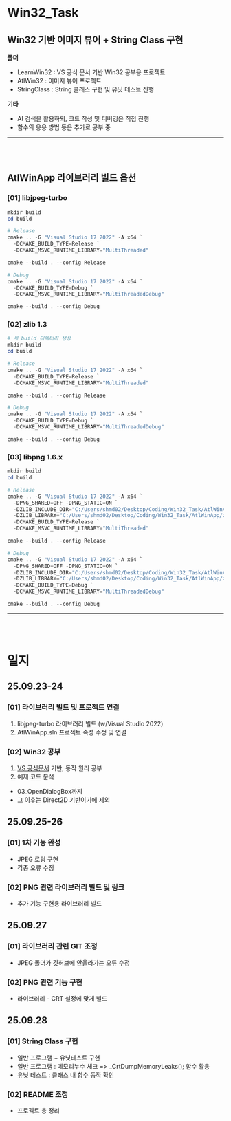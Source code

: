 # Win32_Task
## Win32 기반 이미지 뷰어 + String Class 구현

**폴더**

- LearnWin32 : VS 공식 문서 기반 Win32 공부용 프로젝트
- AtlWin32 : 이미지 뷰어 프로젝트
- StringClass : String 클래스 구현 및 유닛 테스트 진행

**기타**
- AI 검색을 활용하되, 코드 작성 및 디버깅은 직접 진행
- 함수의 응용 방법 등은 추가로 공부 중

---

<br><br>

## AtlWinApp 라이브러리 빌드 옵션
### [01] libjpeg-turbo
``` powershell
mkdir build
cd build

# Release
cmake .. -G "Visual Studio 17 2022" -A x64 `
  -DCMAKE_BUILD_TYPE=Release `
  -DCMAKE_MSVC_RUNTIME_LIBRARY="MultiThreaded"

cmake --build . --config Release

# Debug
cmake .. -G "Visual Studio 17 2022" -A x64 `
  -DCMAKE_BUILD_TYPE=Debug `
  -DCMAKE_MSVC_RUNTIME_LIBRARY="MultiThreadedDebug"

cmake --build . --config Debug
```

### [02] zlib 1.3
``` powershell
# 새 build 디렉터리 생성
mkdir build
cd build

# Release
cmake .. -G "Visual Studio 17 2022" -A x64 `
  -DCMAKE_BUILD_TYPE=Release `
  -DCMAKE_MSVC_RUNTIME_LIBRARY="MultiThreaded"

cmake --build . --config Release

# Debug
cmake .. -G "Visual Studio 17 2022" -A x64 `
  -DCMAKE_BUILD_TYPE=Debug `
  -DCMAKE_MSVC_RUNTIME_LIBRARY="MultiThreadedDebug"

cmake --build . --config Debug
```

### [03] libpng 1.6.x
``` powershell
mkdir build
cd build

# Release
cmake .. -G "Visual Studio 17 2022" -A x64 `
  -DPNG_SHARED=OFF -DPNG_STATIC=ON `
  -DZLIB_INCLUDE_DIR="C:/Users/shmd02/Desktop/Coding/Win32_Task/AtlWinApp/zlib-1.3" `
  -DZLIB_LIBRARY="C:/Users/shmd02/Desktop/Coding/Win32_Task/AtlWinApp/zlib-1.3/build/Release/zs.lib" `
  -DCMAKE_BUILD_TYPE=Release `
  -DCMAKE_MSVC_RUNTIME_LIBRARY="MultiThreaded"

cmake --build . --config Release

# Debug
cmake .. -G "Visual Studio 17 2022" -A x64 `
  -DPNG_SHARED=OFF -DPNG_STATIC=ON `
  -DZLIB_INCLUDE_DIR="C:/Users/shmd02/Desktop/Coding/Win32_Task/AtlWinApp/zlib-1.3" `
  -DZLIB_LIBRARY="C:/Users/shmd02/Desktop/Coding/Win32_Task/AtlWinApp/zlib-1.3/build/Debug/zsd.lib" `
  -DCMAKE_BUILD_TYPE=Debug `
  -DCMAKE_MSVC_RUNTIME_LIBRARY="MultiThreadedDebug"

cmake --build . --config Debug
```

---

<br><br>

# 일지
## 25.09.23-24
### [01] 라이브러리 빌드 및 프로젝트 연결
1. libjpeg-turbo 라이브러리 빌드 (w/Visual Studio 2022)
2. AtlWinApp.sln 프로젝트 속성 수정 및 연결

### [02] Win32 공부
1.  [VS 공식문서](https://learn.microsoft.com/ko-kr/windows/win32/learnwin32/learn-to-program-for-windows) 기반, 동작 원리 공부
2. 예제 코드 분석
- 03_OpenDialogBox까지
- 그 이후는 Direct2D 기반이기에 제외

## 25.09.25-26 
### [01] 1차 기능 완성
- JPEG 로딩 구현
- 각종 오류 수정
### [02] PNG 관련 라이브러리 빌드 및 링크
- 추가 기능 구현용 라이브러리 빌드

## 25.09.27
### [01] 라이브러리 관련 GIT 조정
- JPEG 폴더가 깃허브에 안올라가는 오류 수정
### [02] PNG 관련 기능 구현
- 라이브러리 - CRT 설정에 맞게 빌드

## 25.09.28
### [01] String Class 구현
- 일반 프로그램 + 유닛테스트 구현
- 일반 프로그램 : 메모리누수 체크 => _CrtDumpMemoryLeaks(); 함수 활용
- 유닛 테스트 : 클래스 내 함수 동작 확인

### [02] README 조정
- 프로젝트 총 정리